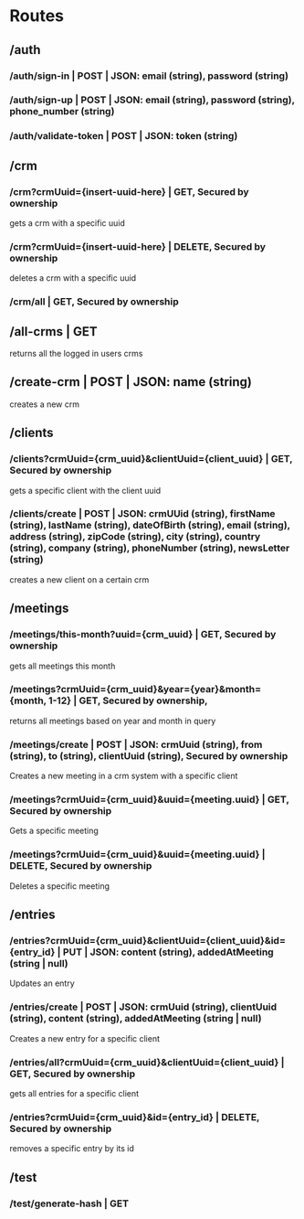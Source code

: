 
# Routes

## /auth
###  /auth/sign-in        | POST | JSON: email (string), password (string)
###  /auth/sign-up        | POST | JSON: email (string), password (string), phone_number (string)
###  /auth/validate-token | POST | JSON: token (string)

##  /crm
###     /crm?crmUuid={insert-uuid-here} | GET,  Secured by ownership 
gets a crm with a specific uuid
###     /crm?crmUuid={insert-uuid-here} | DELETE, Secured by ownership
deletes a crm with a specific uuid
###     /crm/all                     | GET, Secured by ownership




## /all-crms | GET
returns all the logged in users crms
## /create-crm | POST | JSON: name (string)
creates a new crm






## /clients
###     /clients?crmUuid={crm_uuid}&clientUuid={client_uuid} | GET, Secured by ownership
gets a specific client with the client uuid
###     /clients/create | POST | JSON: crmUUid (string), firstName (string), lastName (string), dateOfBirth (string), email (string), address (string), zipCode (string), city (string), country (string), company (string), phoneNumber (string), newsLetter (string)
creates a new client on a certain crm






## /meetings
###     /meetings/this-month?uuid={crm_uuid} | GET, Secured by ownership
gets all meetings this month
###     /meetings?crmUuid={crm_uuid}&year={year}&month={month, 1-12} | GET, Secured by ownership, 
returns all meetings based on year and month in query
###     /meetings/create | POST | JSON: crmUuid (string), from (string), to (string), clientUuid (string), Secured by ownership
Creates a new meeting in a crm system with a specific client
###     /meetings?crmUuid={crm_uuid}&uuid={meeting.uuid} | GET, Secured by ownership
Gets a specific meeting
###     /meetings?crmUuid={crm_uuid}&uuid={meeting.uuid} | DELETE, Secured by ownership
Deletes a specific meeting


## /entries
###     /entries?crmUuid={crm_uuid}&clientUuid={client_uuid}&id={entry_id} | PUT | JSON: content (string), addedAtMeeting (string | null)
Updates an entry
###     /entries/create | POST | JSON: crmUuid (string), clientUuid (string), content (string), addedAtMeeting (string | null)
Creates a new entry for a specific client
###     /entries/all?crmUuid={crm_uuid}&clientUuid={client_uuid} | GET, Secured by ownership
gets all entries for a specific client
###     /entries?crmUuid={crm_uuid}&id={entry_id} | DELETE, Secured by ownership
removes a specific entry by its id






## /test
###  /test/generate-hash | GET
















